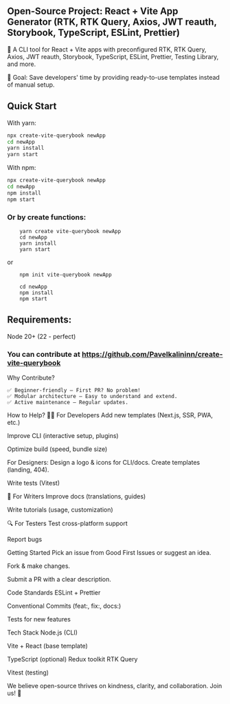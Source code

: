## Open-Source Project: React + Vite App Generator (RTK, RTK Query, Axios, JWT reauth, Storybook, TypeScript, ESLint, Prettier)


🚀 A CLI tool for React + Vite apps with preconfigured RTK, RTK Query, Axios, JWT reauth, Storybook, TypeScript, ESLint, Prettier, Testing Library, and more.

🔧 Goal: Save developers' time by providing ready-to-use templates instead of manual setup.



## Quick Start

With yarn:

```sh
npx create-vite-querybook newApp
cd newApp
yarn install
yarn start
```


With npm:

```sh
npx create-vite-querybook newApp
cd newApp
npm install
npm start
```

### Or by create functions:

```
    yarn create vite-querybook newApp
    cd newApp
    yarn install
    yarn start
```

 or 

```
    npm init vite-querybook newApp
    
    cd newApp
    npm install
    npm start
```



## Requirements:

Node 20+ (22 - perfect)



### You can contribute at https://github.com/Pavelkalininn/create-vite-querybook
Why Contribute?

    ✅ Beginner-friendly — First PR? No problem!
    ✅ Modular architecture — Easy to understand and extend.
    ✅ Active maintenance — Regular updates.

How to Help?
👨‍💻 For Developers
Add new templates (Next.js, SSR, PWA, etc.)

Improve CLI (interactive setup, plugins)

Optimize build (speed, bundle size)

For Designers:
Design a logo & icons for CLI/docs.
Create templates (landing, 404).

Write tests (Vitest)

📖 For Writers
Improve docs (translations, guides)

Write tutorials (usage, customization)

🔍 For Testers
Test cross-platform support

Report bugs

Getting Started
Pick an issue from Good First Issues or suggest an idea.

Fork & make changes.

Submit a PR with a clear description.

Code Standards
ESLint + Prettier

Conventional Commits (feat:, fix:, docs:)

Tests for new features

Tech Stack
Node.js (CLI)

Vite + React (base template)

TypeScript (optional)
Redux toolkit
RTK Query


Vitest (testing)


We believe open-source thrives on kindness, clarity, and collaboration. Join us! 🎉